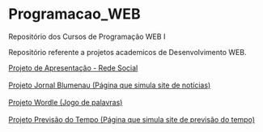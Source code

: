 # Programacao_WEB
Repositório dos Cursos de Programação WEB I

Repositório referente a projetos academicos de Desenvolvimento WEB.

<a href = "https://cdranka25.github.io/Desenvolvimento_WEB/Projeto01_Apresentacao_Social/html/index.html"> Projeto de Apresentação - Rede Social </a>
<br><br>
<a href = "https://cdranka25.github.io/Desenvolvimento_WEB/Projeto02_Tela_com_Login_e_RecebimentoDeCadastros/html/01_paginaPrincipal.html"> Projeto Jornal Blumenau (Página que simula site de notícias) </a>
<br><br>
<a href = "https://cdranka25.github.io/Desenvolvimento_WEB/Projeto03_Wordle/html/pagina01.html"> Projeto Wordle (Jogo de palavras) </a>
<br><br>
<a href = "https://cdranka25.github.io/Desenvolvimento_WEB/Projeto04_Previsao_do_Tempo/html/index.html"> Projeto Previsão do Tempo (Página que simula site de previsão do tempo) </a>
